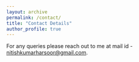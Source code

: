 ```yaml
---
layout: archive
permalink: /contact/
title: "Contact Details"
author_profile: true
---
```


For any queries please reach out to me at mail id - nitishkumarharsoor@gmail.com. 
